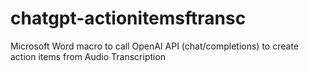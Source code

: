 # chatgpt-actionitemsftransc
Microsoft Word macro to call OpenAI API (chat/completions) to create action items from Audio Transcription
